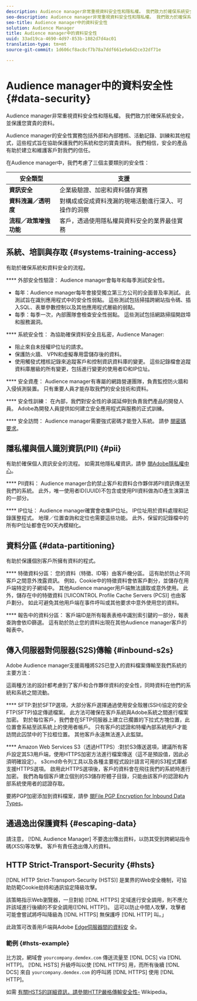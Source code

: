 ```yaml
---
description: Audience manager非常重視資料安全性和隱私權。 我們致力於確保系統安全，並保護您寶貴的資料。
seo-description: Audience manager非常重視資料安全性和隱私權。 我們致力於確保系統安全，並保護您寶貴的資料。
seo-title: Audience manager中的資料安全性
solution: Audience Manager
title: Audience manager中的資料安全性
uuid: 33ad19ca-4690-4d97-853b-1882d7d4ac01
translation-type: tm+mt
source-git-commit: 1d606cf8ac8cf7b78a7ddf661e9a6d2ce32df71e

---
```



# Audience manager中的資料安全性 {#data-security}

Audience manager非常重視資料安全性和隱私權。 我們致力於確保系統安全，並保護您寶貴的資料。

Audience manager的安全性實務包括外部和內部稽核、活動記錄、訓練和其他程式，這些程式旨在協助保護我們的系統和您的寶貴資料。 我們相信，安全的產品有助於建立和維護客戶對我們的信任。

在Audience manager中，我們考慮了三個主要類別的安全性：

| 安全類型 | 支援 |
|---|---|
| **資訊安全** | 企業級驗證、加密和資料儲存實務 |
| **資料洩漏／透明度** | 對構成或促成資料洩漏的現場活動進行深入、可操作的洞察 |
| **流程／政策增強功能** | 客戶，透過使用隱私權與資料安全的業界最佳實務 |

## 系統、培訓與存取 {#systems-training-access}

有助於確保系統和資料安全的流程。

**** 外部安全性驗證： Audience manager會每年和每季測試安全性。

* 每年：Audience manager每年會接受獨立第三方公司的全面普及率測試。 此測試旨在識別應用程式中的安全性弱點。 這些測試包括掃描跨網站指令碼、插入SQL、表單參數控制以及其他應用程式層級的弱點。
* 每季：每季一次，內部團隊會檢查安全性弱點。 這些測試包括網路掃描開啟埠和服務漏洞。

**** 系統安全性： 為協助確保資料安全且私密，Audience Manager:

* 阻止來自未授權IP位址的請求。
* 保護防火牆、 VPN和虛擬專用雲儲存後的資料。
* 使用觸發式稽核記錄來追蹤客戶和控制資訊資料庫的變更。 這些記錄檔會追蹤資料庫層級的所有變更，包括進行變更的使用者ID和IP位址。

**** 安全資產： Audience manager有專屬的網路營運團隊，負責監控防火牆和入侵偵測裝置。 只有重要人員才能存取我們的安全技術和資料。

**** 安全性訓練： 在內部，我們對安全性的承諾延伸到負責我們產品的開發人員。 Adobe為開發人員提供如何建立安全應用程式與服務的正式訓練。

**** 安全訪問： Audience manager需要強式密碼才能登入系統。 請參 [閱密碼要求](../../reference/password-requirements.md)。

## 隱私權與個人識別資訊(PII) {#pii}

有助於確保個人資訊安全的流程。 如需其他隱私權資訊，請參 [閱Adobe隱私權中心](https://www.adobe.com/privacy/advertising-services.html)。

**** PII資料： Audience manager合約禁止客戶和資料合作夥伴將PII資訊傳送至我們的系統。 此外，唯一使用者ID(UUID)不包含或使用PII資料做為ID產生演算法的一部分。

**** IP位址： Audience manager確實會收集IP位址。 IP位址用於資料處理和記錄匯整程式。 地理／位置查詢和定位也需要這些功能。 此外，保留的記錄檔中的所有IP位址都會在90天內模糊化。

## 資料分區 {#data-partitioning}

有助於保護個別客戶所擁有資料的程式。

**** 特徵資料分區： 您的資料（特徵、ID等）由客戶機分區。 這有助於防止不同客戶之間意外洩露資訊。 例如，Cookie中的特徵資料會依客戶劃分，並儲存在用戶端特定的子網域中。 其他Audience manager用戶端無法讀取或意外使用。 此外，儲存在中的特徵資料 [!UICONTROL Profile Cache Servers (PCS)] 也由客戶劃分。 如此可避免其他用戶端在事件呼叫或其他要求中意外使用您的資料。

**** 報告中的資料分區： 客戶端ID是所有報表表格中識別索引鍵的一部分，報表查詢會依ID篩選。 這有助於防止您的資料出現在其他Audience manager客戶的報表中。

## 傳入伺服器對伺服器(S2S)傳輸 {#inbound-s2s}

Adobe Audience manager支援兩種將S2S已登入的資料檔案傳輸至我們系統的主要方法：

這兩種方法的設計都考慮到了客戶和合作夥伴資料的安全性，同時資料在他們的系統和系統之間流動。

**** SFTP:對於SFTP選項，大部分客戶選擇通過使用安全殼層(SSH)協定的安全FTP(SFTP)協定傳遞檔案。 此方法可確保在客戶系統與Adobe系統之間進行檔案加密。 對於每位客戶，我們會在SFTP伺服器上建立已擱置的下拉式方塊位置，此位置會系結至該系統上的使用者帳戶。 只有客戶的認證和特權內部系統用戶才能訪問此囚禁中的下拉框位置。 其他客戶永遠無法進入此監獄。

**** Amazon Web Services S3（透過HTTPS）:對於S3傳送選項，建議所有客戶設定其S3用戶端，使用HTTPS加密方法進行檔案傳送（這不是預設值，因此必須明確設定）。 s3cmd命令列工具以及各種主要程式設計語言可用的S3程式庫都支援HTTPS選項。 啟用此HTTPS選項後，客戶的資料會在飛往我們的系統時進行加密。 我們為每個客戶建立個別的S3儲存貯體子目錄，只能由該客戶的認證和內部系統使用者的認證存取。

要將PGP加密添加到資料檔案，請參 [閱File PGP Encryption for Inbound Data Types](../../integration/sending-audience-data/batch-data-transfer-explained/inbound-file-encryption.md)。

## 通過逸出保護資料 {#escaping-data}

請注意， [!DNL Audience Manager] 不要逸出傳出資料，以防其受到跨網站指令碼(XSS)等攻擊。 客戶有責任逸出傳入的資料。

## HTTP Strict-Transport-Security {#hsts}

[!DNL HTTP Strict-Transport-Security (HSTS)] 是業界的Web安全機制，可協助防範Cookie劫持和通訊協定降級攻擊。

該策略指示Web瀏覽器，一旦對給 [!DNL HTTPS] 定域進行安全調用，則不應允許該域進行後續的不安全調用([!DNL HTTP])。 這可以防止中間人攻擊，攻擊者可能會嘗試將呼叫降級為 [!DNL HTTPS] 無保護呼 [!DNL HTTP] 叫。」

此政策可改善用戶端與Adobe [Edge伺服器間的資料安](../../reference/system-components/components-edge.md) 全。

### 範例 {#hsts-example}

比方說，網域會 `yourcompany.demdex.com` 傳送流量至 [!DNL DCS] via [!DNL HTTP]。 [!DNL HSTS] 升級呼叫以使 [!DNL HTTPS] 用，而所有後續 [!DNL DCS] 來自 `yourcompany.demdex.com` 的呼叫將 [!DNL HTTPS] 使用 [!DNL HTTP]。

如需 [有關HSTS的詳細資訊，請參閱HTTP嚴格傳輸安全性-](https://en.wikipedia.org/wiki/HTTP_Strict_Transport_Security) Wikipedia。
